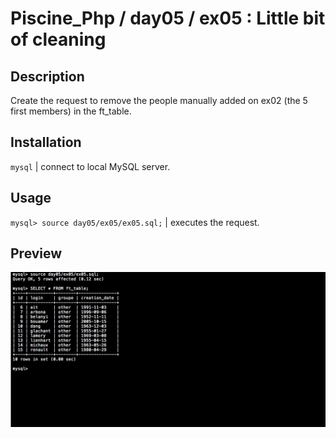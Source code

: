 # Piscine_Php / day05 / ex05 : Little bit of cleaning

## Description
Create the request to remove the people manually added on ex02 (the 5 first members) in the ft_table.

## Installation
`mysql` | connect to local MySQL server.

## Usage
`mysql> source day05/ex05/ex05.sql;` | executes the request.

## Preview
<img src="../../resources/images/cleaning.png" width="1200">
